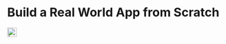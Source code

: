 # Build a Real World App from Scratch

[<img align="left" alt=" | educative" width="22px" src="https://www.educative.io/cdn-cgi/image/f=auto,fit=cover,w=600/v2api/collection/10370001/5710902082928640/image/5719042186805248" />][educative]

[educative]: https://www.educative.io/courses/the-complete-javascript-course-build-a-real-world-app-from-scratch
